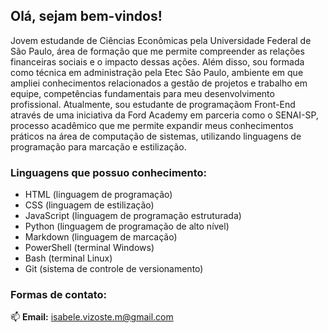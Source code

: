 ## Olá, sejam bem-vindos!

Jovem estudande de Ciências Econômicas pela Universidade Federal de São Paulo, área de formação que me permite compreender as relações financeiras sociais e o impacto dessas ações. Além disso, sou formada como técnica em administração pela Etec São Paulo, ambiente em que ampliei conhecimentos relacionados a gestão de projetos e trabalho em equipe, competências fundamentais para meu desenvolvimento profissional. Atualmente, sou estudante de programaçãom Front-End através de uma iniciativa da Ford Academy em parceria como o SENAI-SP, processo acadêmico que me permite expandir meus conhecimentos práticos na área de computação de sistemas, utilizando linguagens de programação para marcação e estilização. 
 
### Linguagens que possuo conhecimento: 
* HTML (linguagem de programação)
* CSS (linguagem de estilização)
* JavaScript (linguagem de programação estruturada)
* Python (linguagem de programação de alto nível)
* Markdown (linguagem de marcação)
* PowerShell (terminal Windows)
* Bash (terminal Linux)
* Git (sistema de controle de versionamento)

  
### Formas de contato: 

📫 **Email:** isabele.vizoste.m@gmail.com

